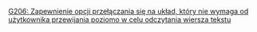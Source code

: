 [G206: Zapewnienie opcji przełączania się na układ, który nie wymaga od użytkownika przewijania poziomo w celu odczytania wiersza tekstu](https://www.w3.org/WAI/WCAG22/Techniques/general/G206)
